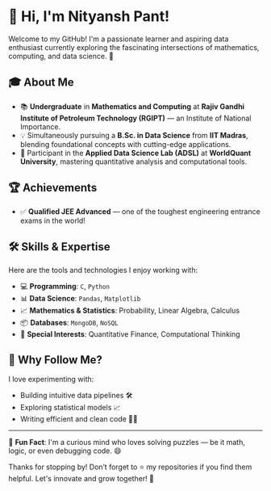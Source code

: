# 👋 Hi, I'm **Nityansh Pant**! 

Welcome to my GitHub! I'm a passionate learner and aspiring data enthusiast currently exploring the fascinating intersections of mathematics, computing, and data science. 🚀 

## 🎓 About Me

- 📚 **Undergraduate** in **Mathematics and Computing** at **Rajiv Gandhi Institute of Petroleum Technology (RGIPT)** — an Institute of National Importance.  
- 💡 Simultaneously pursuing a **B.Sc. in Data Science** from **IIT Madras**, blending foundational concepts with cutting-edge applications.  
- 🌟 Participant in the **Applied Data Science Lab (ADSL)** at **WorldQuant University**, mastering quantitative analysis and computational tools.

## 🏆 Achievements
- ✅ **Qualified JEE Advanced** — one of the toughest engineering entrance exams in the world!

## 🛠️ Skills & Expertise

Here are the tools and technologies I enjoy working with:  

- 💻 **Programming**: `C`, `Python`  
- 📊 **Data Science**: `Pandas`, `Matplotlib`  
- 📈 **Mathematics & Statistics**: Probability, Linear Algebra, Calculus  
- 📦 **Databases**: `MongoDB`, `NoSQL`  
- 🧠 **Special Interests**: Quantitative Finance, Computational Thinking  

## 🌟 Why Follow Me?

I love experimenting with:  
- Building intuitive data pipelines 🛠️  
- Exploring statistical models 📈  
- Writing efficient and clean code 👨‍💻  


---

📌 **Fun Fact**: I'm a curious mind who loves solving puzzles — be it math, logic, or even debugging code. 😄  

Thanks for stopping by! Don’t forget to ⭐️ my repositories if you find them helpful. Let's innovate and grow together! 🚀


<!--
**thynash/thynash** is a ✨ _special_ ✨ repository because its `README.md` (this file) appears on your GitHub profile.

Here are some ideas to get you started:

- 🔭 I’m currently working on ...
- 🌱 I’m currently learning ...
- 👯 I’m looking to collaborate on ...
- 🤔 I’m looking for help with ...
- 💬 Ask me about ...
- 📫 How to reach me: ...
- 😄 Pronouns: ...
- ⚡ Fun fact: ...
-->
